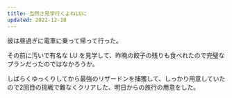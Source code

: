 ```yaml
---
title: 当然さ見学行くよねLUに
updated: 2022-12-18
---
```


彼は昼過ぎに電車に乗って帰って行った。

その前に汚いで有名な LU を見学して、昨晩の餃子の残りも食べれたので完璧なプランだったのではなかろうか。

しばらくゆっくりしてから最強のリザードンを捕獲して、しっかり用意していたので2回目の挑戦で難なくクリアした、明日からの旅行の用意をした。
